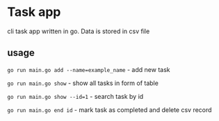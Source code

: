 # Task app

cli task app written in go. Data is stored in csv file

## usage

`go run main.go add --name=example_name` - add new task

`go run main.go show` - show all tasks in form of table

`go run main.go show --id=1` - search task by id

`go run main.go end id` - mark task as completed and delete csv record
